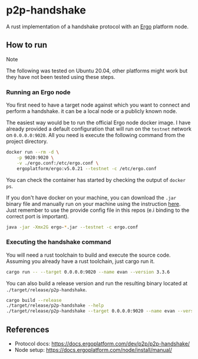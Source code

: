 # p2p-handshake

A rust implementation of a handshake protocol with an [Ergo](https://ergoplatform.org/en/) platform node.


## How to run

> [!NOTE]  
> The following was tested on Ubuntu 20.04, other platforms might work but they have not been tested using these steps.

### Running an Ergo node
You first need to have a target node against which you want to connect and perform a handshake. it can be a local node or a publicly known node.

The easiest way would be to run the official Ergo node docker image. I have already provided a default configuration that will run on the `testnet` network on `0.0.0.0:9020`. All you need is execute the following command from the project directory.

```bash
docker run --rm -d \
    -p 9020:9020 \
    -v ./ergo.conf:/etc/ergo.conf \
    ergoplatform/ergo:v5.0.21 --testnet -c /etc/ergo.conf
```
You can check the container has started by checking the output of `docker ps`.

If you don't have docker on your machine, you can download the `.jar` binary file and manually run on your machine using the instruction [here](https://docs.ergoplatform.com/node/install/manual/). Just remember to use the provide config file in this repos (e.i binding to the correct port is important).

```bash
java -jar -Xmx2G ergo-*.jar --testnet -c ergo.conf
```

### Executing the handshake command

You will need a rust toolchain to build and execute the source code. Assuming you already have a rust toolchain, just cargo run it. 

```bash
cargo run -- --target 0.0.0.0:9020 --name evan --version 3.3.6
```

You can also build a release version and run the resulting binary located at `./target/release/p2p-handshake`.

```bash
cargo build --release
./target/release/p2p-handshake --help
./target/release/p2p-handshake --target 0.0.0.0:9020 --name evan --version 3.3.6
```

## References

- Protocol docs: https://docs.ergoplatform.com/dev/p2p/p2p-handshake/
- Node setup: https://docs.ergoplatform.com/node/install/manual/

